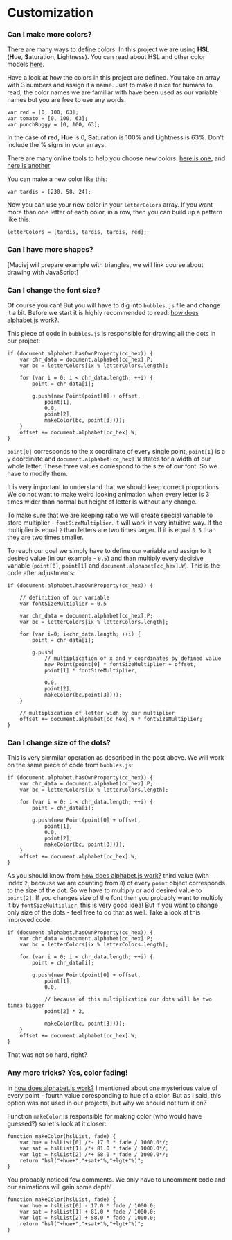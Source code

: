 Customization
===

### Can I make more colors?
There are many ways to define colors. In this project we are using **HSL** (**H**ue, **S**aturation, **L**ightness). You can read about HSL and other color models [here](http://en.wikibooks.org/wiki/Color_Models:_RGB,_HSV,_HSL).

Have a look at how the colors in this project are defined. You take an array with 3 numbers and assign it a name. Just to make it nice for humans to read, the color names we are familiar with have been used as our variable names but you are free to use any words. 

    var red = [0, 100, 63];
    var tomato = [0, 100, 63];
    var punchBuggy = [0, 100, 63];

In the case of **red**, **H**ue is 0, **S**aturation is 100% and **L**ightness is 63%. Don't include the % signs in your arrays.

There are many online tools to help you choose new colors. [here is one](http://hslpicker.com/), and [here is another](http://www.workwithcolor.com/cyan-blue-color-hue-range-01.htm)

You can make a new color like this:

    var tardis = [230, 58, 24];

Now you can use your new color in your `letterColors` array. If you want more than one letter of each color, in a row, then you can build up a pattern like this:

    letterColors = [tardis, tardis, tardis, red];


### Can I have more shapes? 
[Maciej will prepare example with triangles, we will link course about drawing with JavaScript]

### Can I change the font size?
Of course you can! But you will have to dig into `bubbles.js` file and change it a bit. Before we start it is highly recommended to read: [how does alphabet.js work?][1].

This piece of code in `bubbles.js` is responsible for drawing all the dots in our project:

```
if (document.alphabet.hasOwnProperty(cc_hex)) {
    var chr_data = document.alphabet[cc_hex].P;
    var bc = letterColors[ix % letterColors.length];

    for (var i = 0; i < chr_data.length; ++i) {
        point = chr_data[i];

        g.push(new Point(point[0] + offset,
            point[1],
            0.0,
            point[2],
            makeColor(bc, point[3])));
    }
    offset += document.alphabet[cc_hex].W;
}
```

`point[0]` corresponds to the x coordinate of every single point, `point[1]` is a y coordinate and `document.alphabet[cc_hex].W` states for a width of our whole letter. These three values correspond to the size of our font. So we have to modify them.

It is very important to understand that we should keep correct proportions. We do not want to make weird looking animation when every letter is 3 times wider than normal but height of letter is without any change.

To make sure that we are keeping ratio we will create special variable to store multiplier - `fontSizeMultiplier`. It will work in very intuitive way. If the multiplier is equal `2` than letters are two times larger. If it is equal `0.5` than they are two times smaller.

To reach our goal we simply have to define our variable and assign to it desired value (in our example - `0.5`) and than multiply every decisive variable (`point[0]`, `point[1]` and `document.alphabet[cc_hex].W`). This is the code after adjustments:

```
if (document.alphabet.hasOwnProperty(cc_hex)) {

    // definition of our variable
    var fontSizeMultiplier = 0.5

    var chr_data = document.alphabet[cc_hex].P;
    var bc = letterColors[ix % letterColors.length];

    for (var i=0; i<chr_data.length; ++i) {
        point = chr_data[i];

        g.push(
            // multiplication of x and y coordinates by defined value
            new Point(point[0] * fontSizeMultiplier + offset,
            point[1] * fontSizeMultiplier,
            
            0.0,
            point[2],
            makeColor(bc,point[3])));
    }
    
    // multiplication of letter widh by our multiplier
    offset += document.alphabet[cc_hex].W * fontSizeMultiplier;
}
```

### Can I change size of the dots?

This is very simmilar operation as described in the post above. We will work on the same piece of code from `bubbles.js`:

```
if (document.alphabet.hasOwnProperty(cc_hex)) {
    var chr_data = document.alphabet[cc_hex].P;
    var bc = letterColors[ix % letterColors.length];

    for (var i = 0; i < chr_data.length; ++i) {
        point = chr_data[i];

        g.push(new Point(point[0] + offset,
            point[1],
            0.0,
            point[2],
            makeColor(bc, point[3])));
    }
    offset += document.alphabet[cc_hex].W;
}
```

As you should know from [how does alphabet.js work?][1] third value (with index `2`, because we are counting from `0`) of every `point` object corresponds to the size of the dot. So we have to multiply or add desired value to `point[2]`. If you changes size of the font then you probably want to multiply it by `fontSizeMultiplier`, this is very good idea! But if you want to change only size of the dots - feel free to do that as well. Take a look at this improved code:

```
if (document.alphabet.hasOwnProperty(cc_hex)) {
    var chr_data = document.alphabet[cc_hex].P;
    var bc = letterColors[ix % letterColors.length];

    for (var i = 0; i < chr_data.length; ++i) {
        point = chr_data[i];

        g.push(new Point(point[0] + offset,
            point[1],
            0.0,
            
            // because of this multiplication our dots will be two times bigger 
            point[2] * 2,
        
            makeColor(bc, point[3])));
    }
    offset += document.alphabet[cc_hex].W;
}
```

That was not so hard, right?


### Any more tricks? Yes, color fading!

In [how does alphabet.js work?][1] I mentioned about one mysterious value of every point - fourth value coresponding to hue of a color. But as I said, this option was not used in our projects, but why we should not turn it on?

Function `makeColor` is responsible for making color (who would have guessed?) so let's look at it closer:

```
function makeColor(hslList, fade) {
    var hue = hslList[0] /*- 17.0 * fade / 1000.0*/;
    var sat = hslList[1] /*+ 81.0 * fade / 1000.0*/;
    var lgt = hslList[2] /*+ 58.0 * fade / 1000.0*/;
    return "hsl("+hue+","+sat+"%,"+lgt+"%)";
}
```

You probably noticed few comments. We only have to uncomment code and our animations will gain some depth!

```
function makeColor(hslList, fade) {
    var hue = hslList[0] - 17.0 * fade / 1000.0;
    var sat = hslList[1] + 81.0 * fade / 1000.0;
    var lgt = hslList[2] + 58.0 * fade / 1000.0;
    return "hsl("+hue+","+sat+"%,"+lgt+"%)";
}
```


  [1]: linkToHowDoesWorkAlphabet.js

